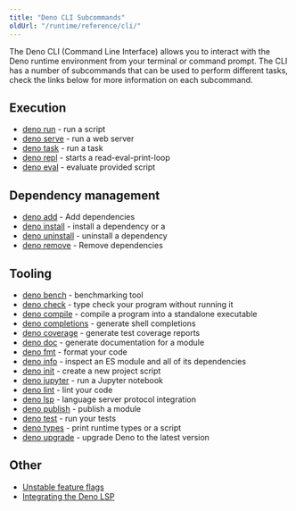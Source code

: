 ```yaml
---
title: "Deno CLI Subcommands"
oldUrl: "/runtime/reference/cli/"
---
```


The Deno CLI (Command Line Interface) allows you to interact with the Deno
runtime environment from your terminal or command prompt. The CLI has a number
of subcommands that can be used to perform different tasks, check the links
below for more information on each subcommand.

## Execution

- [deno run](/runtime/reference/cli/run/) - run a script
- [deno serve](/runtime/reference/cli/serve/) - run a web server
- [deno task](/runtime/reference/cli/task_runner/) - run a task
- [deno repl](/runtime/reference/cli/repl/) - starts a read-eval-print-loop
- [deno eval](/runtime/reference/cli/eval/) - evaluate provided script

## Dependency management

- [deno add](/runtime/reference/cli/add) - Add dependencies
- [deno install](/runtime/reference/cli/install/) - install a dependency or a
- [deno uninstall](/runtime/reference/cli/uninstall/) - uninstall a dependency
- [deno remove](/runtime/reference/cli/remove) - Remove dependencies

## Tooling

- [deno bench](/runtime/reference/cli/benchmarker/) - benchmarking tool
- [deno check](/runtime/reference/cli/check/) - type check your program without
  running it
- [deno compile](/runtime/reference/cli/compiler/) - compile a program into a
  standalone executable
- [deno completions](/runtime/reference/cli/completions/) - generate shell
  completions
- [deno coverage](/runtime/reference/cli/coverage/) - generate test coverage
  reports
- [deno doc](/runtime/reference/cli/documentation_generator/) - generate
  documentation for a module
- [deno fmt](/runtime/reference/cli/formatter/) - format your code
- [deno info](/runtime/reference/cli/dependency_inspector/) - inspect an ES
  module and all of its dependencies
- [deno init](/runtime/reference/cli/init/) - create a new project
  script
- [deno jupyter](/runtime/reference/cli/jupyter/) - run a Jupyter notebook
- [deno lint](/runtime/reference/cli/linter/) - lint your code
- [deno lsp](/runtime/reference/cli/lsp/) - language server protocol integration
- [deno publish](/runtime/reference/cli/publish/) - publish a module
- [deno test](/runtime/reference/cli/test/) - run your tests
- [deno types](/runtime/reference/cli/types/) - print runtime types
  or a script
- [deno upgrade](/runtime/reference/cli/upgrade/) - upgrade Deno to the latest
  version

## Other

- [Unstable feature flags](/runtime/reference/cli/unstable_flags/)
- [Integrating the Deno LSP](/runtime/reference/lsp_integration/)
